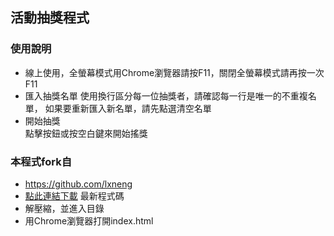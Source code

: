 ## 活動抽獎程式

### 使用說明

- 線上使用，全螢幕模式用Chrome瀏覽器請按F11，關閉全螢幕模式請再按一次F11
- 匯入抽獎名單
  使用換行區分每一位抽獎者，請確認每一行是唯一的不重複名單，
  如果要重新匯入新名單，請先點選清空名單
- 開始抽獎  
  點擊按鈕或按空白鍵來開始搖獎

### 本程式fork自
- https://github.com/lxneng
- [點此連結下載](https://github.com/pmcamp/lucky/zipball/master) 最新程式碼
- 解壓縮，並進入目錄
- 用Chrome瀏覽器打開index.html


